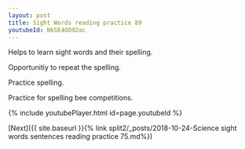 ```yaml
---
layout: post
title: Sight Words reading practice 89
youtubeId: NkSE4OO92ac
---
```

 
 
Helps to learn sight words and their spelling.

Opportunitiy to repeat the spelling. 

Practice spelling. 
 
Practice for spelling bee competitions. 
 
{% include youtubePlayer.html id=page.youtubeId %}
 
 

[Next]({{ site.baseurl }}{% link  split2/_posts/2018-10-24-Science sight words sentences reading practice 75.md%})
 
